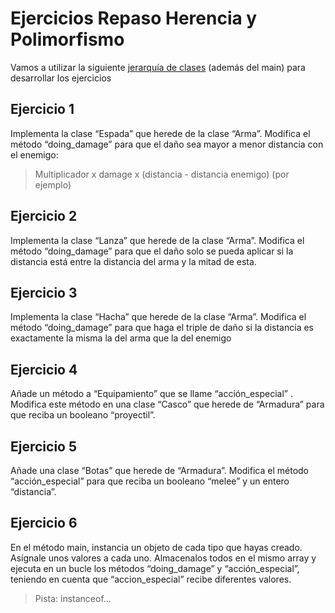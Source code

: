 # Ejercicios Repaso Herencia y Polimorfismo
Vamos a utilizar la siguiente [jerarquía de clases](https://drive.google.com/drive/folders/1eV5bINC420uGqkSnYi-Kr7bURa2a5Br-?usp=sharing) (además del main) para
desarrollar los ejercicios

## Ejercicio 1
Implementa la clase “Espada” que herede de la clase “Arma”. Modifica el
método “doing_damage” para que el daño sea mayor a menor distancia
con el enemigo:
> Multiplicador x damage x (distancia - distancia enemigo) (por ejemplo)

## Ejercicio 2
Implementa la clase “Lanza” que herede de la clase “Arma”. Modifica el
método “doing_damage” para que el daño solo se pueda aplicar si la
distancia está entre la distancia del arma y la mitad de esta.

## Ejercicio 3
Implementa la clase “Hacha” que herede de la clase “Arma”. Modifica el
método “doing_damage” para que haga el triple de daño si la distancia es
exactamente la misma la del arma que la del enemigo

## Ejercicio 4
Añade un método a “Equipamiento” que se llame “acción_especial” .
Modifica este método en una clase “Casco” que herede de “Armadura”
para que reciba un booleano “proyectil”.

## Ejercicio 5
Añade una clase “Botas” que herede de “Armadura”. Modifica el método
“acción_especial” para que reciba un booleano “melee” y un entero
“distancia”.

## Ejercicio 6
En el método main, instancia un objeto de cada tipo que hayas creado.
Asígnale unos valores a cada uno. Almacenalos todos en el mismo array y
ejecuta en un bucle los métodos “doing_damage” y “acción_especial”,
teniendo en cuenta que “accion_especial” recibe diferentes valores.
> Pista: instanceof...
